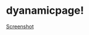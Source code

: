 # dyanamicpage!
[Screenshot ](https://user-images.githubusercontent.com/84518701/214998724-d0aac673-79dc-4798-9ebc-8f1a7b8e5bab.png)
